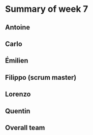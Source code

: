 # Summary of week 7

## Antoine

## Carlo

## Émilien

## Filippo (scrum master)

## Lorenzo 

## Quentin


## Overall team

